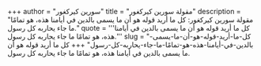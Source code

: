 +++
author = "سورين كيركغور"
title = "مقولة سورين كيركغور"
description = "مقولة سورين كيركغور: كل ما أريد قوله هو أن ما يسمى بالدين في أيامنا هذه، هو تمامًا ما جاء يحاربه كل رسول."
quote = '''كل ما أريد قوله هو أن ما يسمى بالدين في أيامنا هذه، هو تمامًا ما جاء يحاربه كل رسول.''' 
slug = "كل-ما-أريد-قوله-هو-أن-ما-يسمى-بالدين-في-أيامنا-هذه-هو-تمامًا-ما-جاء-يحاربه-كل-رسول"
+++
كل ما أريد قوله هو أن ما يسمى بالدين في أيامنا هذه، هو تمامًا ما جاء يحاربه كل رسول.
